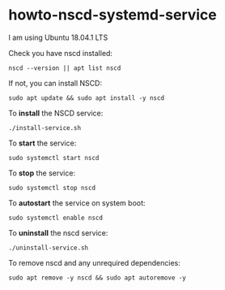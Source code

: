 # howto-nscd-systemd-service

I am using Ubuntu 18.04.1 LTS

Check you have nscd installed:

```
nscd --version || apt list nscd
```

If not, you can install NSCD:

```
sudo apt update && sudo apt install -y nscd
```

To **install** the NSCD service:

```
./install-service.sh
```

To **start** the service:

```
sudo systemctl start nscd
```

To **stop** the service:

```
sudo systemctl stop nscd
```

To **autostart** the service on system boot:

```[bash]
sudo systemctl enable nscd
```


To **uninstall** the nscd service:

```[bash]
./uninstall-service.sh
```

To remove nscd and any unrequired dependencies:

```[bash]
sudo apt remove -y nscd && sudo apt autoremove -y
```
